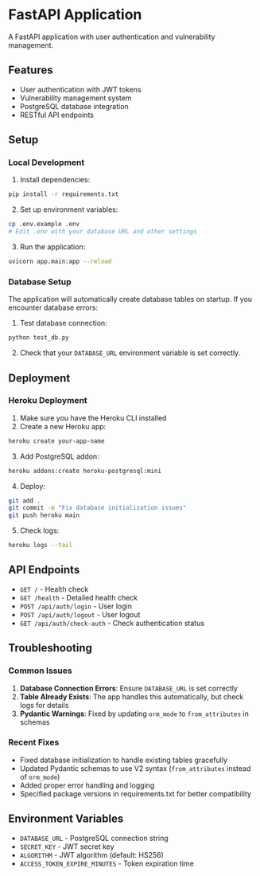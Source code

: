 # FastAPI Application

A FastAPI application with user authentication and vulnerability management.

## Features

- User authentication with JWT tokens
- Vulnerability management system
- PostgreSQL database integration
- RESTful API endpoints

## Setup

### Local Development

1. Install dependencies:
```bash
pip install -r requirements.txt
```

2. Set up environment variables:
```bash
cp .env.example .env
# Edit .env with your database URL and other settings
```

3. Run the application:
```bash
uvicorn app.main:app --reload
```

### Database Setup

The application will automatically create database tables on startup. If you encounter database errors:

1. Test database connection:
```bash
python test_db.py
```

2. Check that your `DATABASE_URL` environment variable is set correctly.

## Deployment

### Heroku Deployment

1. Make sure you have the Heroku CLI installed
2. Create a new Heroku app:
```bash
heroku create your-app-name
```

3. Add PostgreSQL addon:
```bash
heroku addons:create heroku-postgresql:mini
```

4. Deploy:
```bash
git add .
git commit -m "Fix database initialization issues"
git push heroku main
```

5. Check logs:
```bash
heroku logs --tail
```

## API Endpoints

- `GET /` - Health check
- `GET /health` - Detailed health check
- `POST /api/auth/login` - User login
- `POST /api/auth/logout` - User logout
- `GET /api/auth/check-auth` - Check authentication status

## Troubleshooting

### Common Issues

1. **Database Connection Errors**: Ensure `DATABASE_URL` is set correctly
2. **Table Already Exists**: The app handles this automatically, but check logs for details
3. **Pydantic Warnings**: Fixed by updating `orm_mode` to `from_attributes` in schemas

### Recent Fixes

- Fixed database initialization to handle existing tables gracefully
- Updated Pydantic schemas to use V2 syntax (`from_attributes` instead of `orm_mode`)
- Added proper error handling and logging
- Specified package versions in requirements.txt for better compatibility

## Environment Variables

- `DATABASE_URL` - PostgreSQL connection string
- `SECRET_KEY` - JWT secret key
- `ALGORITHM` - JWT algorithm (default: HS256)
- `ACCESS_TOKEN_EXPIRE_MINUTES` - Token expiration time
